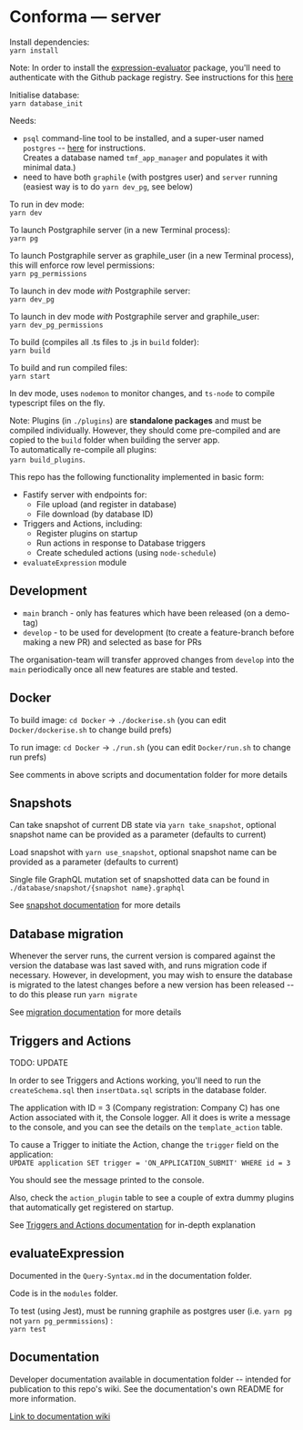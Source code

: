 # Conforma — server

Install dependencies:  
`yarn install`

Note: In order to install the [expression-evaluator](https://github.com/msupply-foundation/conforma-server/wiki/Query-Syntax) package, you'll need to authenticate with the Github package registry. See instructions for this [here](https://github.com/msupply-foundation/conforma-server/wiki/Query-Syntax#installation)

Initialise database:  
`yarn database_init`

Needs:

- `psql` command-line tool to be installed, and a super-user named `postgres` -- [here](https://gist.github.com/ibraheem4/ce5ccd3e4d7a65589ce84f2a3b7c23a3) for instructions.  
  Creates a database named `tmf_app_manager` and populates it with minimal data.)
- need to have both `graphile` (with postgres user) and `server` running (easiest way is to do `yarn dev_pg`, see below)

To run in dev mode:  
`yarn dev`

To launch Postgraphile server (in a new Terminal process):  
`yarn pg`

To launch Postgraphile server as graphile_user (in a new Terminal process), this will enforce row level permissions:  
`yarn pg_permissions`

To launch in dev mode _with_ Postgraphile server:  
`yarn dev_pg`

To launch in dev mode _with_ Postgraphile server and graphile_user:  
`yarn dev_pg_permissions`

To build (compiles all .ts files to .js in `build` folder):  
`yarn build`

To build and run compiled files:  
`yarn start`

In dev mode, uses `nodemon` to monitor changes, and `ts-node` to compile typescript files on the fly.

Note: Plugins (in `./plugins`) are **standalone packages** and must be compiled individually. However, they should come pre-compiled and are copied to the `build` folder when building the server app.  
To automatically re-compile all plugins:  
`yarn build_plugins`.

This repo has the following functionality implemented in basic form:

- Fastify server with endpoints for:
  - File upload (and register in database)
  - File download (by database ID)
- Triggers and Actions, including:
  - Register plugins on startup
  - Run actions in response to Database triggers
  - Create scheduled actions (using `node-schedule`)
- `evaluateExpression` module

## Development

* `main` branch - only has features which have been released (on a demo-tag)
* `develop` - to be used for development (to create a feature-branch before making a new PR) and selected as base for PRs

The organisation-team will transfer approved changes from `develop` into the `main` periodically once all new features are stable and tested.

## Docker

To build image: `cd Docker` -> `./dockerise.sh` (you can edit `Docker/dockerise.sh` to change build prefs)

To run image: `cd Docker` -> `./run.sh` (you can edit `Docker/run.sh` to change run prefs)

See comments in above scripts and documentation folder for more details

## Snapshots

Can take snapshot of current DB state via
`yarn take_snapshot`, optional snapshot name can be provided as a parameter (defaults to current)

Load snapshot with
`yarn use_snapshot`, optional snapshot name can be provided as a parameter (defaults to current)

Single file GraphQL mutation set of snapshotted data can be found in `./database/snapshot/{snapshot name}.graphql`

See [snapshot documentation](https://github.com/msupply-foundation/conforma-server/wiki/Snapshots) for more details

## Database migration

Whenever the server runs, the current version is compared against the version the database was last saved with, and runs migration code if necessary. However, in development, you may wish to ensure the database is migrated to the latest changes before a new version has been released -- to do this please run `yarn migrate`

See [migration documentation](https://github.com/msupply-foundation/conforma-server/wiki/Data-Migration) for more details

## Triggers and Actions

TODO: UPDATE

In order to see Triggers and Actions working, you'll need to run the `createSchema.sql` then `insertData.sql` scripts in the database folder.

The application with ID = 3 (Company registration: Company C) has one Action associated with it, the Console logger. All it does is write a message to the console, and you can see the details on the `template_action` table.

To cause a Trigger to initiate the Action, change the `trigger` field on the application:  
`UPDATE application SET trigger = 'ON_APPLICATION_SUBMIT' WHERE id = 3`

You should see the message printed to the console.

Also, check the `action_plugin` table to see a couple of extra dummy plugins that automatically get registered on startup.

See [Triggers and Actions documentation](https://github.com/msupply-foundation/conforma-server/wiki/Triggers-and-Actions) for in-depth explanation

## evaluateExpression

Documented in the `Query-Syntax.md` in the documentation folder.

Code is in the `modules` folder.

To test (using Jest), must be running graphile as postgres user (i.e. `yarn pg` not `yarn pg_permmissions`) :  
`yarn test`

## Documentation

Developer documentation available in documentation folder -- intended for publication to this repo's wiki. See the documentation's own README for more information.

[Link to documentation wiki](https://github.com/msupply-foundation/conforma-server/wiki)
